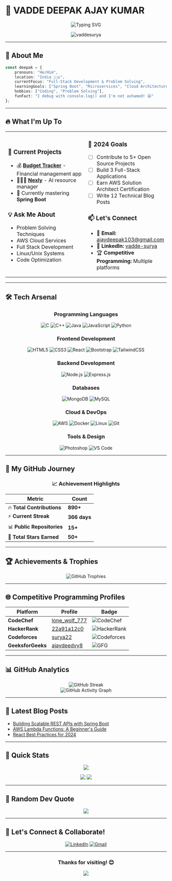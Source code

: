 # 🚀 VADDE DEEPAK AJAY KUMAR

<div align="center">
  
  ![Typing SVG](https://readme-typing-svg.herokuapp.com/?lines=Full-Stack+Developer+%F0%9F%92%BB;Problem+Solver+%F0%9F%A7%A9;AWS+Enthusiast+%E2%98%81%EF%B8%8F;Always+Learning+%F0%9F%93%9A&font=Fira%20Code&center=true&width=380&height=50&duration=4000&pause=1000)
  
  <img src="https://komarev.com/ghpvc/?username=vaddesurya&label=Profile%20views&color=0e75b6&style=for-the-badge" alt="vaddesurya" />
  
</div>

---

## 🎯 About Me

```typescript
const deepak = {
    pronouns: "He/Him",
    location: "India 🇮🇳",
    currentFocus: "Full-Stack Development & Problem Solving",
    learningGoals: ["Spring Boot", "Microservices", "Cloud Architecture", "Machine Learning"],
    hobbies: ["Coding", "Problem Solving"],
    funFact: "I debug with console.log() and I'm not ashamed! 😄"
};
```

---

## 🔥 What I'm Up To

<table>
<tr>
<td width="50%">

### 🚀 Current Projects
- 💰 **[Budget Tracker](https://regal-mochi-edb9f5.netlify.app/)** - Financial management app
- 👩🏻‍💻 **[Nexly](https://nexly-resource-manager.vercel.app/)** - AI resource manager
- 🌱 Currently mastering **Spring Boot**

### 💡 Ask Me About
- Problem Solving Techniques
- AWS Cloud Services
- Full Stack Development
- Linux/Unix Systems
- Code Optimization

</td>
<td width="50%">

### 🎯 2024 Goals
- [ ] Contribute to 5+ Open Source Projects
- [ ] Build 3 Full-Stack Applications
- [ ] Earn AWS Solution Architect Certification
- [ ] Write 12 Technical Blog Posts

### 📫 Let's Connect
- 📧 **Email:** ajaydeepak103@gmail.com
- 💼 **LinkedIn:** [vadde-surya](https://linkedin.com/in/vadde-surya-3a6233258)
- 🏆 **Competitive Programming:** Multiple platforms

</td>
</tr>
</table>

---

## 🛠️ Tech Arsenal

<div align="center">

### Programming Languages
![C](https://img.shields.io/badge/C-00599C?style=for-the-badge&logo=c&logoColor=white)
![C++](https://img.shields.io/badge/C%2B%2B-00599C?style=for-the-badge&logo=c%2B%2B&logoColor=white)
![Java](https://img.shields.io/badge/Java-ED8B00?style=for-the-badge&logo=java&logoColor=white)
![JavaScript](https://img.shields.io/badge/JavaScript-F7DF1E?style=for-the-badge&logo=javascript&logoColor=black)
![Python](https://img.shields.io/badge/Python-3776AB?style=for-the-badge&logo=python&logoColor=white)

### Frontend Development
![HTML5](https://img.shields.io/badge/HTML5-E34F26?style=for-the-badge&logo=html5&logoColor=white)
![CSS3](https://img.shields.io/badge/CSS3-1572B6?style=for-the-badge&logo=css3&logoColor=white)
![React](https://img.shields.io/badge/React-20232A?style=for-the-badge&logo=react&logoColor=61DAFB)
![Bootstrap](https://img.shields.io/badge/Bootstrap-563D7C?style=for-the-badge&logo=bootstrap&logoColor=white)
![TailwindCSS](https://img.shields.io/badge/Tailwind_CSS-38B2AC?style=for-the-badge&logo=tailwind-css&logoColor=white)

### Backend Development
![Node.js](https://img.shields.io/badge/Node.js-43853D?style=for-the-badge&logo=node.js&logoColor=white)
![Express.js](https://img.shields.io/badge/Express.js-404D59?style=for-the-badge)

### Databases
![MongoDB](https://img.shields.io/badge/MongoDB-4EA94B?style=for-the-badge&logo=mongodb&logoColor=white)
![MySQL](https://img.shields.io/badge/MySQL-00000F?style=for-the-badge&logo=mysql&logoColor=white)

### Cloud & DevOps
![AWS](https://img.shields.io/badge/AWS-232F3E?style=for-the-badge&logo=amazon-aws&logoColor=white)
![Docker](https://img.shields.io/badge/Docker-2496ED?style=for-the-badge&logo=docker&logoColor=white)
![Linux](https://img.shields.io/badge/Linux-FCC624?style=for-the-badge&logo=linux&logoColor=black)
![Git](https://img.shields.io/badge/Git-F05032?style=for-the-badge&logo=git&logoColor=white)

### Tools & Design
![Photoshop](https://img.shields.io/badge/Photoshop-31A8FF?style=for-the-badge&logo=adobe-photoshop&logoColor=white)
![VS Code](https://img.shields.io/badge/VS_Code-007ACC?style=for-the-badge&logo=visual-studio-code&logoColor=white)

</div>

---

## 🎯 My GitHub Journey

<div align="center">

### 📈 Achievement Highlights
| Metric | Count |
|--------|-------|
| 🔥 **Total Contributions** | **890+** |
| ⚡ **Current Streak** | **366 days** |
| 📊 **Public Repositories** | **15+** |
| 🌟 **Total Stars Earned** | **50+** |

</div>

---

## 🏆 Achievements & Trophies

<div align="center">
  
  <img src="https://github-profile-trophy.vercel.app/?username=vaddesurya&theme=darkhub&no-frame=true&no-bg=true&margin-w=4&row=2&column=4" alt="GitHub Trophies" />
  
</div>

---

## 🌐 Competitive Programming Profiles

<div align="center">

| Platform | Profile | Badge |
|----------|---------|-------|
| **CodeChef** | [lone_wolf_777](https://www.codechef.com/users/lone_wolf_777) | ![CodeChef](https://img.shields.io/badge/CodeChef-5B4638?style=for-the-badge&logo=codechef&logoColor=white) |
| **HackerRank** | [22a91a12c0](https://www.hackerrank.com/22a91a12c0) | ![HackerRank](https://img.shields.io/badge/HackerRank-2EC866?style=for-the-badge&logo=hackerrank&logoColor=white) |
| **Codeforces** | [surya22](https://codeforces.com/profile/surya22) | ![Codeforces](https://img.shields.io/badge/Codeforces-1F8ACB?style=for-the-badge&logo=codeforces&logoColor=white) |
| **GeeksforGeeks** | [ajaydeedvy8](https://auth.geeksforgeeks.org/user/ajaydeedvy8) | ![GFG](https://img.shields.io/badge/GeeksforGeeks-298D46?style=for-the-badge&logo=geeksforgeeks&logoColor=white) |

</div>

---

## 📊 GitHub Analytics

<div align="center">
  
  <img src="https://github-readme-streak-stats.herokuapp.com/?user=vaddesurya&theme=tokyonight&hide_border=true&count_private=true&cache_seconds=1800" alt="GitHub Streak" />
  
</div>

<div align="center">
  
  <img src="https://github-readme-activity-graph.vercel.app/graph?username=vaddesurya&theme=tokyo-night&hide_border=true&custom_title=GitHub%20Activity%20Graph&cache_seconds=1800" alt="GitHub Activity Graph" />
  
</div>

---

## 📝 Latest Blog Posts

<!-- BLOG-POST-LIST:START -->
- [Building Scalable REST APIs with Spring Boot](https://dev.to/vaddesurya)
- [AWS Lambda Functions: A Beginner's Guide](https://dev.to/vaddesurya)
- [React Best Practices for 2024](https://dev.to/vaddesurya)
<!-- BLOG-POST-LIST:END -->

---

## 🎯 Quick Stats

<div align="center">

![](https://github-profile-summary-cards.vercel.app/api/cards/profile-details?username=vaddesurya&theme=tokyonight)

<img src="https://github-profile-summary-cards.vercel.app/api/cards/repos-per-language?username=vaddesurya&theme=tokyonight" />
<img src="https://github-profile-summary-cards.vercel.app/api/cards/most-commit-language?username=vaddesurya&theme=tokyonight" />

</div>

---

## 💬 Random Dev Quote

<div align="center">
  
  ![](https://quotes-github-readme.vercel.app/api?type=horizontal&theme=tokyonight)
  
</div>

---

## 🤝 Let's Connect & Collaborate!

<div align="center">

[![LinkedIn](https://img.shields.io/badge/LinkedIn-0077B5?style=for-the-badge&logo=linkedin&logoColor=white)](https://linkedin.com/in/vadde-surya-3a6233258)
[![Gmail](https://img.shields.io/badge/Gmail-D14836?style=for-the-badge&logo=gmail&logoColor=white)](mailto:ajaydeepak103@gmail.com)

</div>

---

<div align="center">
  
  ### Thanks for visiting! 😊
  
  ![](https://capsule-render.vercel.app/api?type=waving&color=gradient&height=100&section=footer)
  
</div>
